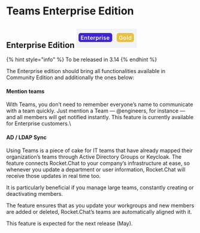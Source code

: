 # Teams Enterprise Edition

## Enterprise Edition ![](<../../../../.gitbook/assets/image (338).png>)

{% hint style="info" %}
To be released in 3.14
{% endhint %}

The Enterprise edition should bring all functionalities available in Community Edition and additionally the ones below:

#### Mention teams



With Teams, you don’t need to remember everyone’s name to communicate with a team quickly. Just mention a Team — @engineers, for instance — and all members will get notified instantly. This feature is currently available for Enterprise customers.\


#### AD / LDAP Sync

Using Teams is a piece of cake for IT teams that have already mapped their organization’s teams through Active Directory Groups or Keycloak. The feature connects Rocket.Chat to your company’s infrastructure at ease, so whenever you update a department or user information, Rocket.Chat will receive those updates in real time too.

It is particularly beneficial if you manage large teams, constantly creating or deactivating members.&#x20;

The feature ensures that as you update your workgroups and new members are added or deleted, Rocket.Chat’s teams are automatically aligned with it.&#x20;

This feature is expected for the next release (May).
